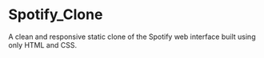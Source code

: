 # Spotify_Clone
A clean and responsive static clone of the Spotify web interface built using only HTML and CSS.
